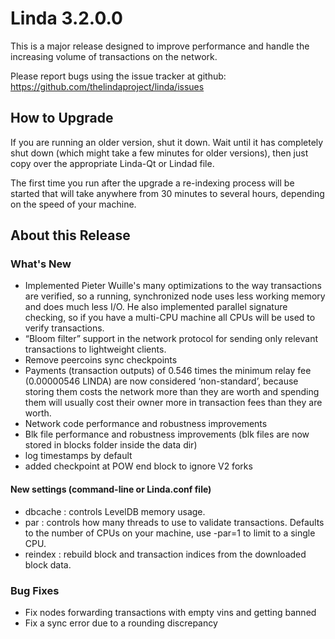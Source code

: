 # Linda 3.2.0.0

This is a major release designed to improve performance and handle the increasing volume of transactions on the network.

Please report bugs using the issue tracker at github: https://github.com/thelindaproject/linda/issues

## How to Upgrade
If you are running an older version, shut it down. Wait until it has completely shut down (which might take a few minutes for older versions), then just copy over the appropriate Linda-Qt or Lindad file.

The first time you run after the upgrade a re-indexing process will be started that will take anywhere from 30 minutes to several hours, depending on the speed of your machine.

## About this Release

### What's New
- Implemented Pieter Wuille's many optimizations to the way transactions are verified, so a running, synchronized node uses less working memory and does much less I/O. He also implemented parallel signature checking, so if you have a multi-CPU machine all CPUs will be used to verify transactions. 
- “Bloom filter” support in the network protocol for sending only relevant transactions to lightweight clients.
- Remove peercoins sync checkpoints
- Payments (transaction outputs) of 0.546 times the minimum relay fee (0.00000546 LINDA) are now considered ‘non-standard’, because storing them costs the network more than they are worth and spending them will usually cost their owner more in transaction fees than they are worth.
- Network code performance and robustness improvements
- Blk file performance and robustness improvements (blk files are now stored in blocks folder inside the data dir)
- log timestamps by default
- added checkpoint at POW end block to ignore V2 forks

#### New settings (command-line or Linda.conf file)
- dbcache : controls LevelDB memory usage.
- par : controls how many threads to use to validate transactions. Defaults to the number of CPUs on your machine, use -par=1 to limit to a single CPU.
- reindex : rebuild block and transaction indices from the downloaded block data.

### Bug Fixes
- Fix nodes forwarding transactions with empty vins and getting banned
- Fix a sync error due to a rounding discrepancy